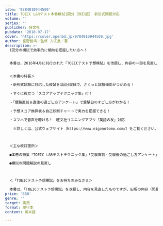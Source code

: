 ```yaml
---
isbn: '9784010944509'
title: TOEIC L&Rテスト本番模試1回分［改訂版］　新形式問題対応
volume: ''
series: ''
publisher: 旺文社
pubdate: '2018-07-17'
cover: 'https://cover.openbd.jp/9784010944509.jpg'
author: 宮野智靖／監修 入江泉／著
description: >-
  1回分の模試で効率的に傾向を把握したい方へ！


  本書は、2016年4月に刊行された『TOEICテスト予想模試』を改題し、内容の一部を見直したものです。


  ＜本書の特長＞

  ・新形式試験に対応した模試を1回分収録で、さくっと試験傾向がつかめる！

  ・すぐに役立つ「スコアアップテクニック集」付！

  ・「受験直前＆直後の過ごし方アンケート」で受験日のすごし方がわかる！

  ・予想スコア換算表＆自己診断チャートで実力を把握できる！

  ・スマホで音声を聴ける！　旺文社リスニングアプリ「英語の友」対応

  　※詳しくは、公式ウェブサイト（https://www.eigonotomo.com/）をご覧ください。



  ＜主な改訂箇所＞

  ●本冊の特集「TOEIC L&Rテストテクニック集」「受験直前・受験後の過ごし方アンケート」の追加

  ●模試の問題解説の見直し



  ＜「TOEICテスト予想模試」をお持ちのみなさま＞

  本書は、「TOEICテスト予想模試」を改題し、内容を見直したものですが、旧版の内容（問題・解説）も多く引き継いでいます。ご購入の際は、この点をご理解ください。
price: '850'
genre: ''
target: 実用
format: 単行本
content: 英米語

---
```

